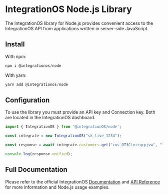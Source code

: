 # IntegrationOS Node.js Library

The IntegrationOS library for Node.js provides convenient access to the IntegrationOS API from applications written in server-side JavaScript.

## Install

With npm:

```jsx
npm i @integrationos/node
```

With yarn:

```jsx
yarn add @integrationos/node
```

## Configuration

To use the library you must provide an API key and Connection key. Both are located in the IntegrationOS dashboard. 

```jsx
import { IntegrationOS } from '@integrationOS/node';

const integrate = new IntegrationOS("sk_live_1234");

const response = await integrate.customers.get("cus_OT3CLnirqcpjvw", "live::xero::acme-inc");

console.log(response.unified);
```

## Full Documentation

Please refer to the official IntegrationOS [Documentation](https://docs.integrationos.com/docs/setup) and [API Reference](https://docs.integrationos.com/reference) for more information and Node.js usage examples.